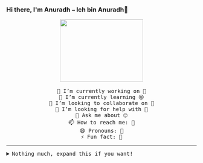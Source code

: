 ### Hi there, I'm Anuradh `→` Ich bin Anuradh👋

<p align="center" >
  <img width="220" height="165" src="https://media.tenor.com/images/dc545e5a0f93c9b2bf1d4f0af54ebbff/tenor.gif"><br><br>
  
  <samp>
    🔭 I’m currently working on 🤔<br>
    🌱 I’m currently learning 😜<br>
    👯 I’m looking to collaborate on 🤫<br>
    🤔 I’m looking for help with 🤝<br>
    💬 Ask me about 🙄<br>
    📫 How to reach me: 🤒<br>
    😄 Pronouns: 🥴<br>
     ⚡ Fun fact: 🤣<br>
  </samp>
  
</p>
<hr>
<samp>
  <details>
  <summary>Nothing much, expand this if you want!</summary>
  
  ![Anuradh's github stats](https://github-readme-stats.vercel.app/api?username=anuradhss&show_icons=true&theme=synthwave)
</details>
</samp>





